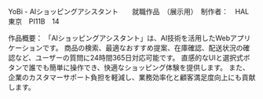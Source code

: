  YoBi - AIショッピングアシスタント　　就職作品　（展示用）　制作者：　HAL東京　PI11B　14

作品概要：
「AIショッピングアシスタント」は、AI技術を活用したWebアプリケーションです。
商品の検索、最適なおすすめ提案、在庫確認、配送状況の確認など、ユーザーの質問に24時間365日対応可能です。
直感的なUIと選択式ボタンで誰でも簡単に操作でき、快適なショッピング体験を提供します。
また、企業のカスタマーサポート負担を軽減し、業務効率化と顧客満足度向上にも貢献します。
